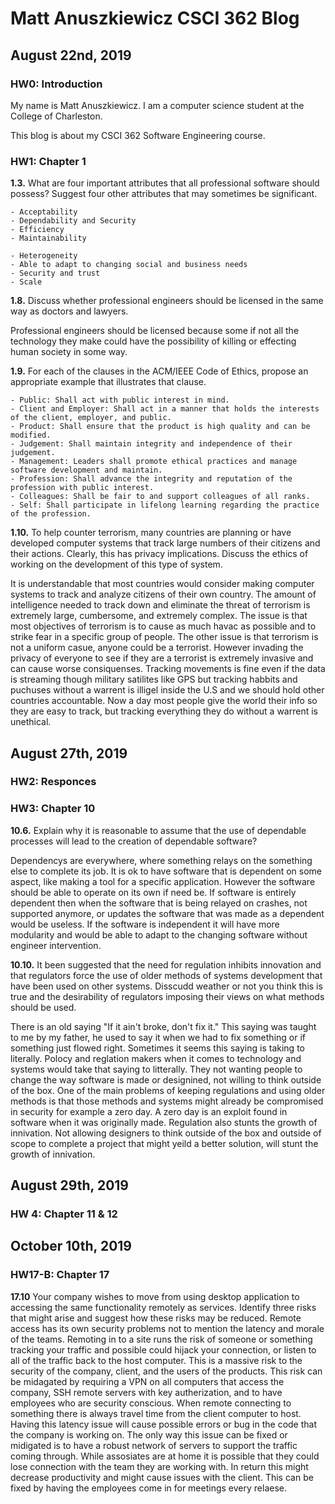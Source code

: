 # Matt Anuszkiewicz CSCI 362 Blog

## August 22nd, 2019

### HW0: Introduction

My name is Matt Anuszkiewicz. I am a computer science student at the College of Charleston.

This blog is about my CSCI 362 Software Engineering course. 


### HW1: Chapter 1

**1.3.** What are four important attributes that all professional software should possess? Suggest four other attributes that may sometimes be significant.
    
    - Acceptability
    - Dependability and Security
    - Efficiency
    - Maintainability
    
    - Heterogeneity
    - Able to adapt to changing social and business needs 
    - Security and trust
    - Scale
    
**1.8.** Discuss whether professional engineers should be licensed in the same way as doctors and lawyers.

   Professional engineers should be licensed because some if not all the technology they make could have the possibility of killing or effecting human society in some way.

**1.9.** For each of the clauses in the ACM/IEEE Code of Ethics, propose an appropriate example that illustrates that clause. 
    
    - Public: Shall act with public interest in mind.
    - Client and Employer: Shall act in a manner that holds the interests of the client, employer, and public.
    - Product: Shall ensure that the product is high quality and can be modified.
    - Judgement: Shall maintain integrity and independence of their judgement. 
    - Management: Leaders shall promote ethical practices and manage software development and maintain.
    - Profession: Shall advance the integrity and reputation of the profession with public interest.
    - Colleagues: Shall be fair to and support colleagues of all ranks.
    - Self: Shall participate in lifelong learning regarding the practice of the profession. 
    

**1.10.** To help counter terrorism, many countries are planning or have developed computer systems that track large numbers of their citizens and their actions. Clearly, this has privacy implications. Discuss the ethics of working on the development of this type of system.

   It is understandable that most countries would consider making computer systems to track and analyze citizens of their own country. The amount of intelligence needed to track down and eliminate the threat of terrorism is extremely large, cumbersome, and extremely complex. The issue is that most objectives of terrorism is to cause as much havac as possible and to strike fear in a specific group of people. The other issue is that terrorism is not a uniform casue, anyone could be a terrorist. However invading the privacy of everyone to see if they are a terrorist is extremely invasive and can cause worse consiquenses. Tracking movements is fine even if the data is streaming though military satilites like GPS but tracking habbits and puchuses without a warrent is illigel inside the U.S and we should hold other countries accountable. Now a day most people give the world their info so they are easy to track, but tracking everything they do without a warrent is unethical.  




## August 27th, 2019
### HW2: Responces


### HW3: Chapter 10

**10.6.** Explain why it is reasonable to assume that the use of dependable processes will lead to the creation of dependable software?

   Dependencys are everywhere, where something relays on the something else to complete its job. It is ok to have software that is dependent on some aspect, like making a tool for a specific application. However the software should be able to operate on its own if need be.
   If software is entirely dependent then when the software that is being relayed on crashes, not supported anymore, or updates the software that was made as a dependent would be useless. If the software is independent it will have more modularity and would be able to adapt to the changing software without engineer intervention.  


**10.10.** It been suggested that the need for regulation inhibits innovation and that regulators force the use of older methods of systems development that have been used on other systems. Disscudd weather or not you think this is true and the desirability of regulators imposing their views on what methods should be used.

   There is an old saying "If it ain't broke, don't fix it." This saying was taught to me by my father, he used to say it when we had to fix something or if something just flowed right. Sometimes it seems this saying is taking to literally. Polocy and reglation makers when it comes to technology and systems would take that saying to litterally. They not wanting people to change the way software is made or designined, not willing to think outside of the box. 
   One of the main problems of keeping regulations and using older methods is that those methods and systems might already be compromised in security for example a zero day. A zero day is an exploit found in software when it was originally made. 
   Regulation also stunts the growth of innivation. Not allowing designers to think outside of the box and outside of scope to complete a project that might yeild a better solution, will stunt the growth of innivation. 



## August 29th, 2019
### HW 4: Chapter 11 & 12

## October 10th, 2019 
### HW17-B: Chapter 17

**17.10** Your company wishes to move from using desktop application to accessing the same functionality remotely as services. Identify three risks that might arise and suggest how these risks may be reduced.
    Remote access has its own security problems not to mention the latency and morale of the teams. Remoting in to a site runs the risk of someone or something tracking your traffic and possible could hijack your connection, or listen to all of the traffic back to the host computer. This is a massive risk to the security of the company, client, and the users of the products. This risk can be midagated by requiring a VPN on all computers that access the company, SSH remote servers with key autherization, and to have employees who are security conscious. 
    When remote connecting to something there is always travel time from the client computer to host. Having this latency issue will cause possible errors or bug in the code that the company is working on. The only way this issue can be fixed or midigated is to have a robust network of servers to support the traffic coming through. 
    While assosiates are at home it is possible that they could lose connection with the team they are working with. In return this might decrease productivity and might cause issues with the client. This can be fixed by having the employees come in for meetings every relaese. 
